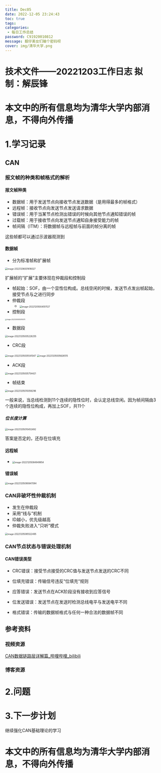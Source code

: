 ```yaml
---
title: Dec05
date: 2022-12-05 23:24:43
toc: true
tags: 
categories: 
 - 每日工作总结
password: C91920010812
message: 靓仔美女们输个密码呗
cover: img/清华大学.png
---
```


# 技术文件——20221203工作日志			拟制：解辰锋

# 本文中的所有信息均为清华大学内部消息，不得向外传播

# 1.学习记录

## CAN

### 报文帧的种类和帧格式的解析

#### 报文帧种类

+ 数据帧：用于发送节点向接收节点发送数据（是用得最多的帧格式）
+ 远程帧：接收节点向发送节点发送请求数据
+ 错误帧：用于当某节点检测出错误的时候向其他节点通知错误的帧
+ 过载帧：用于接收节点向发送节点通知自身接受能力的帧
+ 帧间隔（ITM）：将数据帧与远程帧与前面的帧分离的帧

这些帧都可以通过示波器观测到

#### 数据帧

+ 分为标准帧和扩展帧

<img src="Dec05/image-20221206001616027.png" alt="image-20221206001616027" style="zoom:50%;" />

扩展帧的“扩展”主要体现在仲裁段和控制段

+ 帧起始：SOF，由一个显性位构成。总线空闲的时候，发送节点发出帧起始，接受节点与之进行同步
+ 仲裁段
  + <img src="Dec05/image-20221205004551127.png" alt="image-20221205004551127" style="zoom:50%;" />
+ 控制段

<img src="Dec05/image-20221205005015075.png" alt="image-20221205005015075" style="zoom: 33%;" />

+ 数据段

<img src="Dec05/image-20221205005226255.png" alt="image-20221205005226255" style="zoom:50%;" />

+ CRC段

<img src="Dec05/image-20221205005541047.png" alt="image-20221205005541047" style="zoom:50%;" />

<img src="Dec05/image-20221205005626515.png" alt="image-20221205005626515" style="zoom:50%;" />

+ ACK段

<img src="Dec05/image-20221205005754421.png" alt="image-20221205005754421" style="zoom:50%;" />

+ 帧结束

<img src="Dec05/image-20221205010056296.png" alt="image-20221205010056296" style="zoom:50%;" />

一般来说，当总线检测到11个连续的隐性位时，会认定总线空闲。因为帧间隔由3个连续的隐性位构成，再加上SOF，共11个

##### 位长度计算

<img src="Dec05/image-20221205010452492.png" alt="image-20221205010452492" style="zoom:50%;" />

答案是否定的，还存在位填充

#### 远程帧

+ <img src="Dec05/image-20221205084949954.png" alt="image-20221205084949954" style="zoom:50%;" />

#### 错误帧

<img src="Dec05/image-20221205090847094.png" alt="image-20221205090847094" style="zoom:50%;" />



### CAN非破坏性仲裁机制

+ 发生在仲裁段
+ 采用“线与”机制
+ ID越小，优先级越高
+ 仲裁失败进入“只听”模式

<img src="Dec05/image-20221205085522495.png" alt="image-20221205085522495" style="zoom:50%;" />

### CAN节点状态与错误处理机制

#### CAN错误类型

+ CRC错误：接受节点接受的CRC值与发送节点发送的CRC不同
+ 位填充错误：传输信号违反“位填充“规则

+ 应答错误：发送节点在ACK阶段没有接收到应答信号
+ 位发送错误：发送节点在发送时检测总线电平与发送电平不同
+ 格式错误：传输的数据帧格式与任何一种合法的数据帧不同

## 参考资料

### 视频资源

[CAN数据链路层详解篇_哔哩哔哩_bilibili](https://www.bilibili.com/video/BV1gD4y1U7bJ/?p=2&spm_id_from=pageDriver&vd_source=2d5ec0a230549ed2b672ea4be8a2cc58)

### 博客资源



# 2.问题

# 3.下一步计划

继续强化CAN基础理论的学习

# 本文中的所有信息均为清华大学内部消息，不得向外传播
